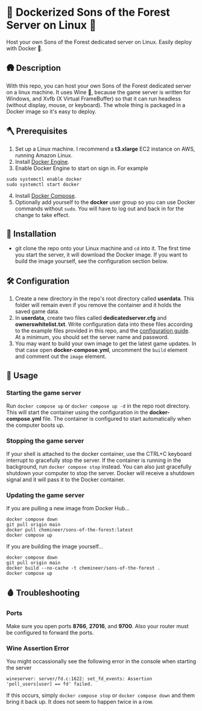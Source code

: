 # 🌲 Dockerized Sons of the Forest Server on Linux  🌲

Host your own Sons of the Forest dedicated server on Linux. Easily deploy with Docker 🐳.

## 🛖 Description

With this repo, you can host your own Sons of the Forest dedicated server on a linux machine. It uses Wine 🍷, because the game server is written for Windows, and Xvfb (X Virtual FrameBuffer) so that it can run headless (without display, mouse, or keyboard). The whole thing is packaged in a Docker image so it's easy to deploy.

## 🪓 Prerequisites

1. Set up a Linux machine. I recommend a **t3.xlarge** EC2 instance on AWS, running Amazon Linux.
2. Install [Docker Engine](https://docs.docker.com/engine/install/).
3. Enable Docker Engine to start on sign in. For example
```
sudo systemctl enable docker
sudo systemctl start docker
```
4. Install [Docker Compose](https://docs.docker.com/compose/install/).
5. Optionally add yourself to the **docker** user group so you can use Docker commands without `sudo`. You will have to log out and back in for the change to take effect.

## 🏹 Installation

- git clone the repo onto your Linux machine and `cd` into it. The first time you start the server, it will download the Docker image. If you want to build the image yourself, see the configuration section below.

## 🛠️ Configuration

1. Create a new directory in the repo's root directory called **userdata**. This folder will remain even if you remove the container and it holds the saved game data.
2. In **userdata**, create two files called **dedicatedserver.cfg** and **ownerswhitelist.txt**. Write configuration data into these files according to the example files provided in this repo, and the [configuration guide](https://steamcommunity.com/sharedfiles/filedetails/?id=2992700419&snr=). At a minimum, you should set the server name and password.
3. You may want to build your own image to get the latest game updates. In that case open **docker-compose.yml**, uncomment the `build` element and comment out the `image` element.

## 🧟 Usage

### Starting the game server

Run `docker compose up` or `docker compose up -d` in the repo root directory. This will start the container using the configuration in the **docker-compose.yml** file. The container is configured to start automatically when the computer boots up.

### Stopping the game server

If your shell is attached to the docker container, use the CTRL+C keyboard interrupt to gracefully stop the server. If the container is running in the background, run `docker compose stop` instead. You can also just gracefully shutdown your computer to stop the server. Docker will receive a shutdown signal and it will pass it to the Docker container.

### Updating the game server

If you are pulling a new image from Docker Hub...
```
docker compose down
git pull origin main
docker pull chemineer/sons-of-the-forest:latest
docker compose up
```
If you are building the image yourself...
```
docker compose down
git pull origin main
docker build --no-cache -t chemineer/sons-of-the-forest .
docker compose up
```

## 🩸 Troubleshooting

### Ports

Make sure you open ports **8766**, **27016**, and **9700**. Also your router must be configured to forward the ports.

### Wine Assertion Error

You might occassionally see the following error in the console when starting the server
```
wineserver: server/fd.c:1622: set_fd_events: Assertion 'poll_users[user] == fd' failed.
```
If this occurs, simply `docker compose stop` or `docker compose down` and them bring it back up. It does not seem to happen twice in a row.
